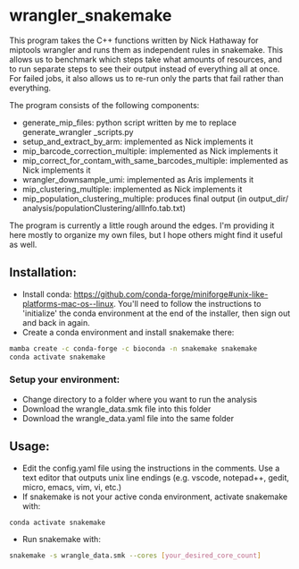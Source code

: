 # wrangler_snakemake

This program takes the C++ functions written by Nick Hathaway for miptools
wrangler and runs them as independent rules in snakemake. This allows us to
benchmark which steps take what amounts of resources, and to run separate steps
to see their output instead of everything all at once. For failed jobs, it also
allows us to re-run only the parts that fail rather than everything.

The program consists of the following components:
  - generate_mip_files: python script written by me to replace generate_wrangler
  _scripts.py
  - setup_and_extract_by_arm: implemented as Nick implements it
  - mip_barcode_correction_multiple: implemented as Nick implements it
  - mip_correct_for_contam_with_same_barcodes_multiple: implemented as Nick implements it
  - wrangler_downsample_umi: implemented as Aris implements it
  - mip_clustering_multiple: implemented as Nick implements it
  - mip_population_clustering_multiple: produces final output (in output_dir/
  analysis/populationClustering/allInfo.tab.txt)


The program is currently a little rough around the edges. I'm providing it here
mostly to organize my own files, but I hope others might find it useful as well.

## Installation:
 - Install conda: https://github.com/conda-forge/miniforge#unix-like-platforms-mac-os--linux.
You'll need to follow the instructions to 'initialize' the conda environment at the end of the
installer, then sign out and back in again.
 - Create a conda environment and install snakemake there:
```bash
mamba create -c conda-forge -c bioconda -n snakemake snakemake
conda activate snakemake
```

### Setup your environment:
 - Change directory to a folder where you want to run the analysis
 - Download the wrangle_data.smk file into this folder
 - Download the wrangle_data.yaml file into the same folder


## Usage:
 - Edit the config.yaml file using the instructions in the comments. Use a text editor that outputs unix line endings (e.g. vscode, notepad++, gedit, micro, emacs, vim, vi, etc.)
 - If snakemake is not your active conda environment, activate snakemake with:
```bash
conda activate snakemake
```
 - Run snakemake with:
```bash
snakemake -s wrangle_data.smk --cores [your_desired_core_count]
```
